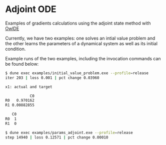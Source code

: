 # Adjoint ODE

Examples of gradients calculations using the adjoint state method with [OwlDE](https://github.com/owlbarn/owl_ode.git)

Currently, we have two examples: one solves an intial value problem and the other learns the parameters of a dynamical system as well as its initial condition.

Example runs of the two examples, including the invocation commands can be found below:

```sh
$ dune exec examples/initial_value_problem.exe --profile=release
iter 203 | loss 0.001 | pct change 0.03960 

x1: actual and target 

           C0 
R0   0.970162 
R1 0.00882855 

   C0 
R0  1 
R1  0 
```

```sh
$ dune exec examples/params_adjoint.exe --profile=release
step 14940 | loss 0.12571 | pct change 0.00010 
```
